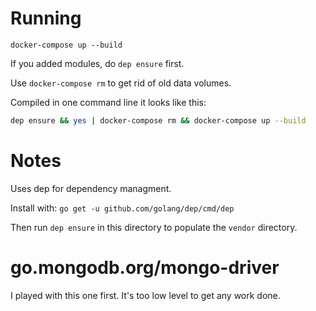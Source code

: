 # Running

`docker-compose up --build`

If you added modules, do `dep ensure` first.

Use  `docker-compose rm` to get rid of old data volumes.

Compiled in one command line it looks like this:

```sh
dep ensure && yes | docker-compose rm && docker-compose up --build
```

# Notes

Uses dep for dependency managment.

Install with: `go get -u github.com/golang/dep/cmd/dep`

Then run `dep ensure` in this directory to populate the `vendor` directory.

# go.mongodb.org/mongo-driver

I played with this one first.  It's too low level to get any work done.